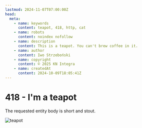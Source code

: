 ```yaml
---
lastmod: 2024-11-07T07:00:00Z
head:
  meta:
    - name: keywords
      content: teapot, 418, http, cat
    - name: robots
      content: noindex nofollow
    - name: description
      content: This is a teapot. You can't brew coffee in it.
    - name: author
      content: Iwo Strzeboński
    - name: copyright
      content: © 2025 KN Integra
    - name: createdAt
      content: 2024-10-09T18:05:41Z
---
```


# 418 - I'm a teapot

The requested entity body is short and stout.

![teapot](https://http.cat/418)
